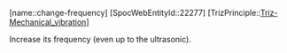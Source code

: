 ﻿---
type: TrizPrincipleSub
aliases:
- change-frequency
license: CC BY-SA 4.0
copyright: https://github.com/SpocWeb
IsDeleted: false
IsReadOnly: false
Confidential: public
tags: 
- Triz/Principle/Sub
---
[name::change-frequency]
[SpocWebEntityId::22277]
[TrizPrinciple::[Triz-Mechanical_vibration](tech/Triz/Principle/Triz-Mechanical_vibration.md)]

Increase its frequency (even up to the ultrasonic).
